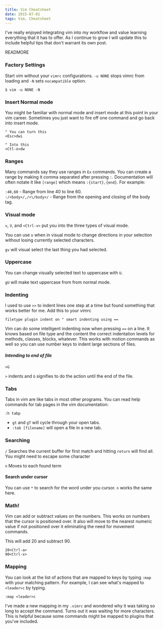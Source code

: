 ```yaml
---
title: Vim Cheatsheet
date: 2015-07-01
tags: Vim, Cheatsheet
---
```


I've really enjoyed integrating vim into my workflow and value learning
everything that it has to offer. As I continue to grow I will update
this to include helpful tips that don't warrant its own post.

READMORE

### Factory Settings

Start vim without your `vimrc` configurations. `-u NONE` stops vimrc from
loading and `-N` sets `nocampatible` option.

```vim;
$ vim -u NONE -N
```

### Insert Normal mode

You might be familiar with normal mode and insert mode at this point in your
vim career. Sometimes you just want to fire off one command and go back into
insert mode.

```vim
" You can turn this
<Esc>dwi

" Into this
<Ctl-o>dw
```

### Ranges

Many commands say they use ranges in `Ex` commands. You can create a range by
making it comma separated after pressing `:`. Documentation will often notate
it like `[range]` which means `:{start},{end}`. For example:

`:40,60` - Range from line 40 to line 60.  
`:/<body>/,/<\/body>/` - Range from the opening and closing of the body tag.

### Visual mode

`v`, `V`, and `<Ctrl-v>` put you into the three types of visual mode.

You can use `o` when in visual mode to change directions in your selection
without losing currently selected characters.

`gv` will visual select the last thing you had selected.

### Uppercase

You can change visually selected text to uppercase with `U`.

`gU` will make text uppercase from from normal mode.

### Indenting

I used to use `>>` to indent lines one step at a time but found something that
works better for me. Add this to your vimrc

```vim
filetype plugin indent on " smart indenting using ==
```

Vim can do some intelligent indenting now when pressing `==` on a line. It
knows based on file type and the content the correct indentation levels for
methods, classes, blocks, whatever. This works with motion commands as well so
you can use number keys to indent large sections of files.

##### Intending to end of file

```vim
>G
```

`>` indents and `G` signifies to do the action until the end of the file.

### Tabs

Tabs in vim are like tabs in most other programs. You can read help commands
for tab pages in the vim documentation:

```vim
:h tabp
```

* `gt` and `gT` will cycle through your open tabs.
* `:tab [filename]` will open a file in a new tab.

### Searching

`/` Searches the current buffer for first match and hitting `return` will find
all. You might need to escape some character

`n` Moves to each found term

#### Search under cursor

You can use `*` to search for the word under you cursor. `n` works the same
here.

### Math!

Vim can add or subtract values on the numbers. This works on numbers that the
cursor is positioned over. It also will move to the nearest numeric value if
not positioned over it eliminating the need for movement commands.

This will add 20 and subtract 90.
```vim
20<Ctrl-a>
90<Ctrl-x>
```

### Mapping

You can look at the list of actions that are mapped to keys by typing `:map`
with your matching pattern. For example, I can see what's mapped to
`<leader>c` by typing.

```vim
:map <leader>c
```

I've made a new mapping in my `.vimrc` and wondered why it was taking so long
to accept the command. Turns out it was waiting for more characters. This is
helpful because some commands might be mapped to plugins that you've included.
